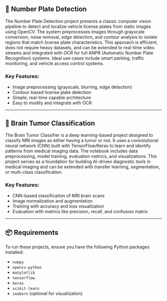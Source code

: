## 🚗 Number Plate Detection

The Number Plate Detection project presents a classic computer vision pipeline to detect and localize vehicle license plates from static images using OpenCV. The system preprocesses images through grayscale conversion, noise removal, edge detection, and contour analysis to isolate regions that match license plate characteristics. This approach is efficient, does not require heavy datasets, and can be extended to real-time video streams and integrated with OCR for full ANPR (Automatic Number Plate Recognition) systems. Ideal use cases include smart parking, traffic monitoring, and vehicle access control systems.

### Key Features:
- Image preprocessing (grayscale, blurring, edge detection)
- Contour-based license plate detection
- Simple, real-time capable architecture
- Easy to modify and integrate with OCR

---

## 🧠 Brain Tumor Classification

The Brain Tumor Classifier is a deep learning-based project designed to classify MRI images as either having a tumor or not. It uses a convolutional neural network (CNN) built with TensorFlow/Keras to learn and identify patterns from medical imaging data. The notebook includes data preprocessing, model training, evaluation metrics, and visualizations. This project serves as a foundation for building AI-driven diagnostic tools in medical imaging and can be extended with transfer learning, segmentation, or multi-class classification.

### Key Features:
- CNN-based classification of MRI brain scans
- Image normalization and augmentation
- Training with accuracy and loss visualization
- Evaluation with metrics like precision, recall, and confusion matrix

---

## 📦 Requirements

To run these projects, ensure you have the following Python packages installed:

- `numpy`
- `opencv-python`
- `matplotlib`
- `tensorflow`
- `keras`
- `scikit-learn`
- `seaborn` (optional for visualization)
